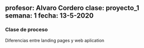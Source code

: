 profesor: Alvaro Cordero
clase: proyecto_1
semana: 1
fecha: 13-5-2020
---

### Clase de proceso

Diferencias entre landing pages y web aplication



